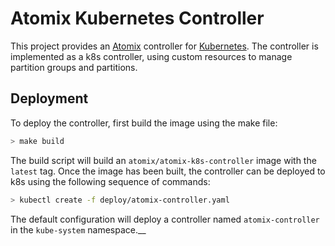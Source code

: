 # Atomix Kubernetes Controller

This project provides an [Atomix] controller for [Kubernetes]. The controller is implemented
as a k8s controller, using custom resources to manage partition groups and partitions.

## Deployment

To deploy the controller, first build the image using the make file:

```bash
> make build
```

The build script will build an `atomix/atomix-k8s-controller` image with the `latest`
tag. Once the image has been built, the controller can be deployed to k8s using the
following sequence of commands:

```bash
> kubectl create -f deploy/atomix-controller.yaml
```

The default configuration will deploy a controller named `atomix-controller` in the
`kube-system` namespace.__

[Atomix]: https://atomix.io
[Kubernetes]: https://kubernetes.io
